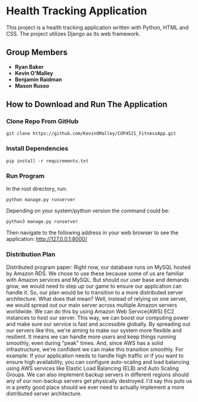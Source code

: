 # Health Tracking Application

This project is a health tracking application written with Python, HTML and CSS. The project utilizes Django as its web framework.

## Group Members
- **Ryan Baker**
- **Kevin O'Malley**
- **Benjamin Raidman**
- **Mason Russo**

## How to Download and Run The Application
### Clone Repo From GitHub
```
git clone https://github.com/KevinOMalley/COP4521_FitnessApp.git
```
### Install Dependencies
```
pip install -r requirements.txt
```
### Run Program
In the root directory, run:
```
python manage.py runserver
```
Depending on your system/python version the command could be:
```
python3 manage.py runserver
```
Then navigate to the following address in your web browser to see the application: 
http://127.0.0.1:8000/

### Distribution Plan
Distributed program paper:
Right now, our database runs on MySQL hosted by Amazon RDS. We chose to use these because some of us are familiar with Amazon services and MySQL. But should our user base and demands grow, we would need to step up our game to ensure our application can handle it. So, our plan would be to transition to a more distributed server architecture. What does that mean? Well, instead of relying on one server, we would spread out our main server across multiple Amazon servers worldwide. We can do this by using Amazon Web Service(AWS) EC2 instances to host our server. This way, we can boost our computing power and make sure our service is fast and accessible globally. By spreading out our servers like this, we're aiming to make our system more flexible and resilient. It means we can handle more users and keep things running smoothly, even during "peak" times. And, since AWS has a solid infrastructure, we're confident we can make this transition smoothly. For example: If your application needs to handle high traffic or if you want to ensure high availability, you can configure auto-scaling and load balancing using AWS services like Elastic Load Balancing (ELB) and Auto Scaling Groups. We can also implement backup servers in different regions should any of our non-backup servers get physically destroyed. I'd say this puts us in a pretty good place should we ever need to actually implement a more distributed server architecture.
